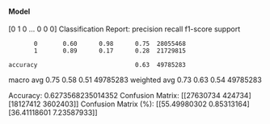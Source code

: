 #### Model
[0 1 0 ... 0 0 0]
Classification Report:
              precision    recall  f1-score   support

           0       0.60      0.98      0.75  28055468
           1       0.89      0.17      0.28  21729815

    accuracy                           0.63  49785283
   macro avg       0.75      0.58      0.51  49785283
weighted avg       0.73      0.63      0.54  49785283

Accuracy: 0.6273568235014352
Confusion Matrix:
[[27630734   424734]
 [18127412  3602403]]
Confusion Matrix (%):
[[55.49980302  0.85313164]
 [36.41118601  7.23587933]]
